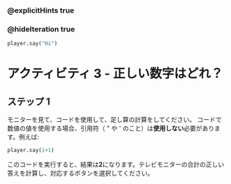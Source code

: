 ### @explicitHints true
### @hideIteration true 

```python
player.say("Hi")
```

# アクティビティ 3 - 正しい数字はどれ？

## ステップ 1
モニターを見て、コードを使用して、足し算の計算をしてください。
コードで数値の値を使用する場合、引用符（ " や ' のこと）は**使用しない**必要があります。例えば:

```python
player.say(1+1) 
```
このコードを実行すると、結果は**2**になります。テレビモニターの合計の正しい答えを計算し、対応するボタンを選択してください。
